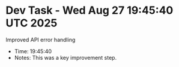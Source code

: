 # Dev Task - Wed Aug 27 19:45:40 UTC 2025
Improved API error handling
- Time: 19:45:40
- Notes: This was a key improvement step.
